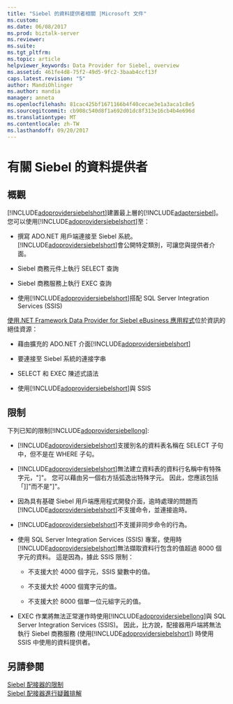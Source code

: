 ```yaml
---
title: "Siebel 的資料提供者相關 |Microsoft 文件"
ms.custom: 
ms.date: 06/08/2017
ms.prod: biztalk-server
ms.reviewer: 
ms.suite: 
ms.tgt_pltfrm: 
ms.topic: article
helpviewer_keywords: Data Provider for Siebel, overview
ms.assetid: 461fe4d8-75f2-49d5-9fc2-3baab4ccf13f
caps.latest.revision: "5"
author: MandiOhlinger
ms.author: mandia
manager: anneta
ms.openlocfilehash: 81cac425bf1671166b4f40cecae3e1a3aca1c8e5
ms.sourcegitcommit: cb908c540d8f1a692d01dc8f313e16cb4b4e696d
ms.translationtype: MT
ms.contentlocale: zh-TW
ms.lasthandoff: 09/20/2017
---
```

# <a name="about-the-data-provider-for-siebel"></a>有關 Siebel 的資料提供者
## <a name="overview"></a>概觀
[!INCLUDE[adoprovidersiebelshort](../../includes/adoprovidersiebelshort-md.md)]建置最上層的[!INCLUDE[adaptersiebel](../../includes/adaptersiebel-md.md)]。 您可以使用[!INCLUDE[adoprovidersiebelshort](../../includes/adoprovidersiebelshort-md.md)]至：  
  
-   撰寫 ADO.NET 用戶端連接至 Siebel 系統。 [!INCLUDE[adoprovidersiebelshort](../../includes/adoprovidersiebelshort-md.md)]會公開特定類別，可讓您與提供者介面。  
  
-   Siebel 商務元件上執行 SELECT 查詢
  
-   Siebel 商務服務上執行 EXEC 查詢
  
-   使用[!INCLUDE[adoprovidersiebelshort](../../includes/adoprovidersiebelshort-md.md)]搭配 SQL Server Integration Services (SSIS)
  
[使用.NET Framework Data Provider for Siebel eBusiness 應用程式](../../adapters-and-accelerators/adapter-siebel/use-the-net-framework-data-provider-for-siebel-ebusiness-applications.md)位於資訊的絕佳資源：  
  
-   藉由擴充的 ADO.NET 介面[!INCLUDE[adoprovidersiebelshort](../../includes/adoprovidersiebelshort-md.md)]  
  
-   要連接至 Siebel 系統的連接字串  
  
-   SELECT 和 EXEC 陳述式語法  
  
-   使用[!INCLUDE[adoprovidersiebelshort](../../includes/adoprovidersiebelshort-md.md)]與 SSIS  
  
## <a name="limitations"></a>限制
下列已知的限制[!INCLUDE[adoprovidersiebellong](../../includes/adoprovidersiebellong-md.md)]:  
  
-   [!INCLUDE[adoprovidersiebelshort](../../includes/adoprovidersiebelshort-md.md)]支援別名的資料表名稱在 SELECT 子句中，但不是在 WHERE 子句。  
  
-   [!INCLUDE[adoprovidersiebelshort](../../includes/adoprovidersiebelshort-md.md)]無法建立資料表的資料行名稱中有特殊字元，"]"。 您可以藉由另一個右方括弧逸出特殊字元。 因此，您應該包括 「]]"而不是"]"。  
  
-   因為具有基礎 Siebel 用戶端應用程式開發介面，逾時處理的問題而[!INCLUDE[adoprovidersiebelshort](../../includes/adoprovidersiebelshort-md.md)]不支援命令，並連接逾時。  
  
-   [!INCLUDE[adoprovidersiebelshort](../../includes/adoprovidersiebelshort-md.md)]不支援非同步命令的行為。  
  
-   使用 SQL Server Integration Services (SSIS) 專案，使用時[!INCLUDE[adoprovidersiebelshort](../../includes/adoprovidersiebelshort-md.md)]無法擷取資料行包含的值超過 8000 個字元的資料。 這是因為，據此 SSIS 限制：  
  
    -   不支援大於 4000 個字元，SSIS 變數中的值。  
  
    -   不支援大於 4000 個寬字元的值。  
  
    -   不支援大於 8000 個單一位元組字元的值。  
  
-   EXEC 作業將無法正常運作時使用[!INCLUDE[adoprovidersiebellong](../../includes/adoprovidersiebellong-md.md)]與 SQL Server Integration Services (SSIS)。 因此，比方說，配接器用戶端將無法執行 Siebel 商務服務 (使用[!INCLUDE[adoprovidersiebelshort](../../includes/adoprovidersiebelshort-md.md)]) 時使用 SSIS 中使用的資料提供者。 

## <a name="see-also"></a>另請參閱
[Siebel 配接器的限制](../../adapters-and-accelerators/adapter-siebel/limitations-of-biztalk-adapter-for-siebel-ebusiness-applications.md)  
[Siebel 配接器進行疑難排解](../../adapters-and-accelerators/adapter-siebel/troubleshoot-the-siebel-adapter.md)